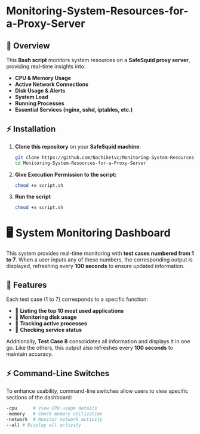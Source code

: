# Monitoring-System-Resources-for-a-Proxy-Server

## 📌 Overview
This **Bash script** monitors system resources on a **SafeSquid proxy server**, providing real-time insights into:
- **CPU & Memory Usage**
- **Active Network Connections**
- **Disk Usage & Alerts**
- **System Load**
- **Running Processes**
- **Essential Services (nginx, sshd, iptables, etc.)**

## ⚡ Installation
1. **Clone this repository** on your **SafeSquid machine**:
   ```bash
   git clone https://github.com/Nachiketvc/Monitoring-System-Resources-for-a-Proxy-Server.git
   cd Monitoring-System-Resources-for-a-Proxy-Server

2. **Give Execution Permission to the script:**
   ```bash
   chmod +x script.sh

3. **Run the script**
   ```bash
   chmod +x script.sh

# 🖥️ System Monitoring Dashboard

This system provides real-time monitoring with **test cases numbered from 1 to 7**. When a user inputs any of these numbers, the corresponding output is displayed, refreshing every **100 seconds** to ensure updated information.

## 📌 Features

Each test case (1 to 7) corresponds to a specific function:
- 🔹 **Listing the top 10 most used applications**
- 🔹 **Monitoring disk usage**
- 🔹 **Tracking active processes**
- 🔹 **Checking service status**

Additionally, **Test Case 8** consolidates all information and displays it in one go. Like the others, this output also refreshes every **100 seconds** to maintain accuracy.

## ⚡ Command-Line Switches

To enhance usability, command-line switches allow users to view specific sections of the dashboard:
```sh
-cpu      # View CPU usage details
-memory   # Check memory utilization
-network  # Monitor network activity
--all # Display all activity 
